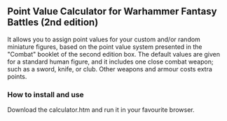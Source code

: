 ## Point Value Calculator for Warhammer Fantasy Battles (2nd edition)

It allows you to assign point values for your custom and/or random miniature figures, based on the point value system presented in the "Combat" booklet of the second edition box. The default values are given for a standard human figure, and it includes one close combat weapon; such as a sword, knife, or club. Other weapons and armour costs extra points.

### How to install and use
Download the calculator.htm and run it in your favourite browser.
